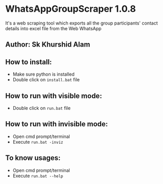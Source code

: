# WhatsAppGroupScraper 1.0.8
It's a web scraping tool which exports all the group participants' contact details into excel file from the Web WhatsApp

## Author: Sk Khurshid Alam

## How to install:
* Make sure python is installed
* Double click on `install.bat` file

## How to run with visible mode:
* Double click on `run.bat` file

## How to run with invisible mode:
* Open cmd prompt/terminal
* Execute `run.bat -inviz`
## To know usages:
* Open cmd prompt/terminal
* Execute `run.bat --help`
